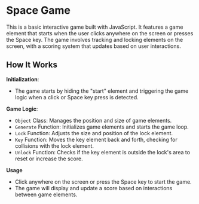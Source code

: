 # Space Game
This is a basic interactive game built with JavaScript. It features a game element that starts when the user clicks anywhere on the screen or presses the Space key. The game involves tracking and locking elements on the screen, with a scoring system that updates based on user interactions.

## How It Works
**Initialization**:

- The game starts by hiding the "start" element and triggering the game logic when a click or Space key press is detected.

**Game Logic**:

- `Object` Class: Manages the position and size of game elements.
- `Generate` Function: Initializes game elements and starts the game loop.
- `Lock` Function: Adjusts the size and position of the lock element.
- `Key` Function: Moves the key element back and forth, checking for collisions with the lock element.
- `Unlock` Function: Checks if the key element is outside the lock's area to reset or increase the score.

**Usage**
- Click anywhere on the screen or press the Space key to start the game.
- The game will display and update a score based on interactions between game elements.

